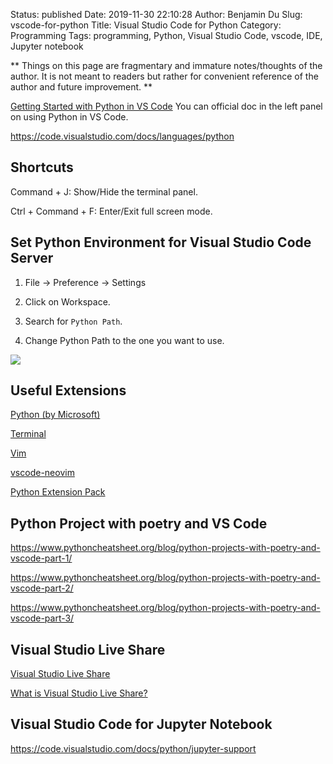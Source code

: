 Status: published
Date: 2019-11-30 22:10:28
Author: Benjamin Du
Slug: vscode-for-python
Title: Visual Studio Code for Python
Category: Programming
Tags: programming, Python, Visual Studio Code, vscode, IDE, Jupyter notebook

**
Things on this page are fragmentary and immature notes/thoughts of the author.
It is not meant to readers but rather for convenient reference of the author and future improvement.
**

[Getting Started with Python in VS Code](https://code.visualstudio.com/docs/python/python-tutorial)
You can official doc in the left panel on using Python in VS Code.

https://code.visualstudio.com/docs/languages/python

## Shortcuts 

Command + J: Show/Hide the terminal panel.

Ctrl + Command + F: Enter/Exit full screen mode.


## Set Python Environment for Visual Studio Code Server

1. File -> Preference -> Settings

2. Click on Workspace.

3. Search for `Python Path`.

4. Change Python Path to the one you want to use.

![](https://user-images.githubusercontent.com/824507/69910283-b7b41300-13bd-11ea-83f0-5f959c68532f.png)

## Useful Extensions

[Python (by Microsoft)](https://marketplace.visualstudio.com/items?itemName=ms-python.python)

[Terminal](https://marketplace.visualstudio.com/items?itemName=formulahendry.terminal)

[Vim](https://marketplace.visualstudio.com/items?itemName=vscodevim.vim)

[vscode-neovim](https://marketplace.visualstudio.com/items?itemName=asvetliakov.vscode-neovim)

[Python Extension Pack](https://marketplace.visualstudio.com/items?itemName=donjayamanne.python-extension-pack)

## Python Project with poetry and VS Code

https://www.pythoncheatsheet.org/blog/python-projects-with-poetry-and-vscode-part-1/

https://www.pythoncheatsheet.org/blog/python-projects-with-poetry-and-vscode-part-2/

https://www.pythoncheatsheet.org/blog/python-projects-with-poetry-and-vscode-part-3/

## Visual Studio Live Share

[Visual Studio Live Share](https://visualstudio.microsoft.com/services/live-share/)

[What is Visual Studio Live Share?](https://docs.microsoft.com/en-us/visualstudio/liveshare/)

## Visual Studio Code for Jupyter Notebook

https://code.visualstudio.com/docs/python/jupyter-support
